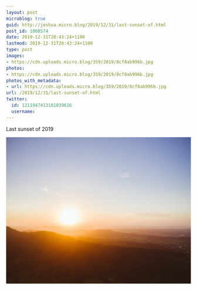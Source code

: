 ```yaml
---
layout: post
microblog: true
guid: http://joshua.micro.blog/2019/12/31/last-sunset-of.html
post_id: 1008574
date: 2019-12-31T20:43:24+1100
lastmod: 2019-12-31T20:43:24+1100
type: post
images:
- https://cdn.uploads.micro.blog/359/2019/8cf8ab996b.jpg
photos:
- https://cdn.uploads.micro.blog/359/2019/8cf8ab996b.jpg
photos_with_metadata:
- url: https://cdn.uploads.micro.blog/359/2019/8cf8ab996b.jpg
url: /2019/12/31/last-sunset-of.html
twitter:
  id: 1211947413101039616
  username: 
---
```

Last sunset of 2019

<img src="uploads/2019/8cf8ab996b.jpg" width="600" height="399" alt="" />

